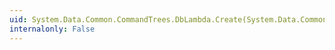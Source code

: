 ```yaml
---
uid: System.Data.Common.CommandTrees.DbLambda.Create(System.Data.Common.CommandTrees.DbExpression,System.Collections.Generic.IEnumerable{System.Data.Common.CommandTrees.DbVariableReferenceExpression})
internalonly: False
---
```

